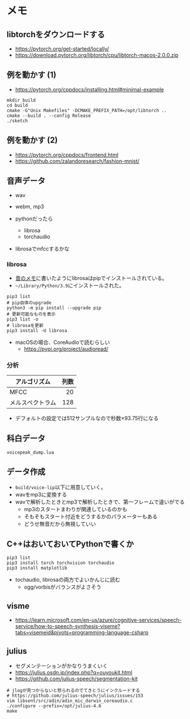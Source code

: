# メモ

## libtorchをダウンロードする

- https://pytorch.org/get-started/locally/
- https://download.pytorch.org/libtorch/cpu/libtorch-macos-2.0.0.zip

## 例を動かす (1)

- https://pytorch.org/cppdocs/installing.html#minimal-example

```
mkdir build
cd build
cmake -G"Unix Makefiles" -DCMAKE_PREFIX_PATH=/opt/libtorch ..
cmake --build . --config Release
./sketch
```

## 例を動かす (2)

- https://pytorch.org/cppdocs/frontend.html
- https://github.com/zalandoresearch/fashion-mnist/

## 音声データ

- wav
- webm, mp3

- pythonだったら
  - librosa
  - torchaudio

- librosaでmfccするかな

### librosa

- [昔のメモ](../docs/DESIGN.md)に書いたようにlibrosaはpipでインストールされている。
- `~/Library/Python/3.9`にインストールされた。

```
pip3 list
# pip自体のupgrade
python3 -m pip install --upgrade pip
# 更新可能なものを表示
pip3 list -o
# librosaを更新
pip3 install -U librosa
```

- macOSの場合、CoreAudioで読むらしい
  - https://pypi.org/project/audioread/

### 分析

| アルゴリズム     | 列数 |
|------------------|-----:|
| MFCC             | 20   |
| メルスペクトラム | 128  |

- デフォルトの設定では512サンプルなので秒数×93.75行になる

## 科白データ

```
voicepeak_dump.lua
```

## データ作成

- `build/voice-lip`以下に用意していく。
- wavをmp3に変換する
- wavで解析したときとmp3で解析したときで、第一フレームで違いがでる
  - mp3のスタートまわりが関連しているのかも
  - そもそもスタート付近をどうするかのパラメーターもある
  - どうせ無音だから無視していい

## C++はおいておいてPythonで書くか

```
pip3 list
pip3 install torch torchvision torchaudio
pip3 install matplotlib
```

- tochaudio, librosaの両方でよいかんじに読む
  - ogg/vorbisがバランスがよさそう

## visme

- https://learn.microsoft.com/en-us/azure/cognitive-services/speech-service/how-to-speech-synthesis-viseme?tabs=visemeid&pivots=programming-language-csharp

## julius

- セグメンテーションがかなりうまくいく
- https://julius.osdn.jp/index.php?q=ouyoukit.html
- https://github.com/julius-speech/segmentation-kit


```
# jlogが見つからないと怒られるのでてきとうにインクルードする
# https://github.com/julius-speech/julius/issues/153
vim libsent/src/adin/adin_mic_darwin_coreaudio.c
./configure --prefix=/opt/julius-4.6
make
```

